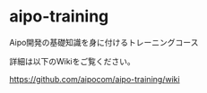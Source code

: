 aipo-training
=============

Aipo開発の基礎知識を身に付けるトレーニングコース

詳細は以下のWikiをご覧ください。

https://github.com/aipocom/aipo-training/wiki




